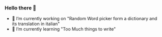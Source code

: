 ### Hello there 👋

- 🔭 I’m currently working on "Random Word picker form a dictionary and its translation in italian"
- 🌱 I’m currently learning "Too Much things to write"
